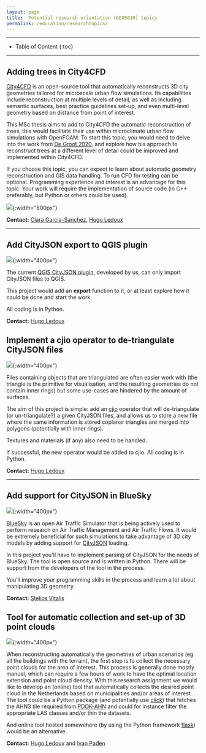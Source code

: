 ```yaml
---
layout: page
title:  Potential research orientation (GEO5010) topics
permalink: /education/researchtopics/
---
```


- - -

* Table of Content
{:toc}

- - -

## Adding trees in City4CFD

[City4CFD](https://github.com/tudelft3d/City4CFD) is an open-source tool that automatically reconstructs 3D city geometries tailored for microscale urban flow simulations. Its capabilities include reconstruction at multiple levels of detail, as well as including semantic surfaces, best practice guidelines set-up, and even multi-level geometry based on distance from point of interest.

This MSc thesis aims to add to City4CFD the automatic reconstruction of trees, this would facilitate their use within microclimate urban flow simulations with OpenFOAM. To start this topic, you would need to delve into the work from [De Groot 2020](https://repository.tudelft.nl/islandora/object/uuid%3A3e169fc7-5336-4742-ab9b-18c158637cfe), and explore how his approach to reconstruct trees at a different level of detail could be improved and implemented within City4CFD.

If you choose this topic, you can expect to learn about automatic geometry reconstruction and GIS data handling. To run CFD for testing can be optional. Programming experience and interest is an advantage for this topic. Your work will require the implementation of source code (in C++ preferably, but Python or others could be used).

![](img/automaticTree_city4CFD.jpg){:width="800px"}

**Contact:** [Clara Garcia-Sanchez](https://3d.bk.tudelft.nl/gsclara), [Hugo Ledoux](https://3d.bk.tudelft.nl/hledoux)

- - -
## Add CityJSON export to QGIS plugin 

![](img/qgis-cityjson.jpg){:width="400px"}

The current [QGIS CityJSON plugin](https://github.com/cityjson/cityjson-qgis-plugin), developed by us, can only import CityJSON files to QGIS.

This project would add an **export** function to it, or at least explore how it could be done and start the work.

All coding is in Python.

**Contact:** [Hugo Ledoux](https://3d.bk.tudelft.nl/hledoux)


## Implement a cjio operator to de-triangulate CityJSON files 

![](img/cjtri.jpg){:width="400px"}

Files containing objects that are triangulated are often easier work with (the triangle is the primitive for visualisation, and the resulting geometries do not contain inner rings) but some use-cases are hindered by the amount of surfaces.

The aim of this project is simple: add an [cjio](https://github.com/cityjson/cjio) operator that will de-triangulate (or un-triangulate?) a given CityJSON files, and allows us to store a new file where the same information is stored coplanar triangles are merged into polygons (potentially with inner rings).

Textures and materials (if any) also need to be handled.

If successful, the new operator would be added to cjio. All coding is in Python.

**Contact:** [Hugo Ledoux](https://3d.bk.tudelft.nl/hledoux)

- - - 

## Add support for CityJSON in BlueSky

![](img/bluesky_uam.png){:width="400px"}

[BlueSky](https://github.com/TUDelft-CNS-ATM/bluesky) is an open Air Traffic Simulator that is being actively used to perform research on Air Traffic Management and Air Traffic Flows. It would be extremely beneficial for such simulations to take advantage of 3D city models by adding support for [CityJSON](https://www.cityjson.org/) loading.

In this project you'll have to implement parsing of CityJSON for the needs of BlueSky. The tool is open source and is written in Python. There will be support from the developers of the tool in the process.

You'll improve your programming skills in the process and learn a lot about manipulating 3D geometry.

**Contact:** [Stelios Vitalis](https://3d.bk.tudelft.nl/svitalis)

## Tool for automatic collection and set-up of 3D point clouds

![](img/3d_pointclouds.png){:width="400px"}

When reconstructing automatically the geometries of urban scenarios (eg all the buildings with the terrain), the first step is to collect the necessary point clouds for the area of interest. 
This process is generally done mostly manual, which can require a few hours of work to have the optimal location extension and point cloud density. 
With this research assignment we would like to develop an (online) tool that automatically collects the desired point cloud in the Netherlands based on municipalities and/or areas of interest. 
The tool could be a Python package (and potentially use [click](https://click.palletsprojects.com/en/8.0.x/)) that fetches the AHN3 tile required from [PDOK-AHN](https://app.pdok.nl/ahn3-downloadpage/) and could for instance filter the appropriate LAS classes and/or thin the datasets.

And online tool hosted somewehere (by using the Python framework [flask](https://flask.palletsprojects.com/en/2.0.x/)) would be an alternative.

**Contact:** [Hugo Ledoux](https://3d.bk.tudelft.nl/hledoux/) and [Ivan Pađen](https://3d.bk.tudelft.nl/ipaden)
